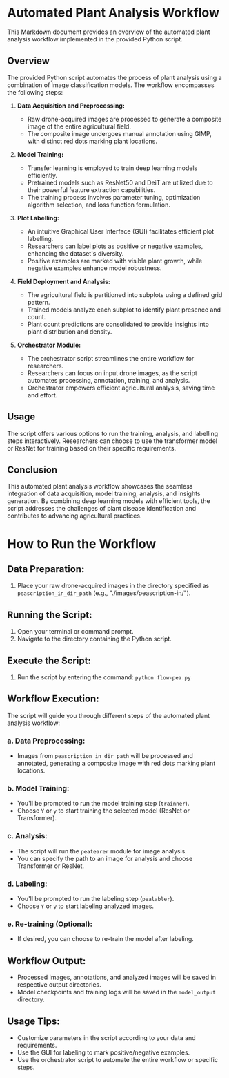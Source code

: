 # Automated Plant Analysis Workflow

This Markdown document provides an overview of the automated plant analysis workflow implemented in the provided Python script.

## Overview

The provided Python script automates the process of plant analysis using a combination of image classification models. The workflow encompasses the following steps:

1. **Data Acquisition and Preprocessing:**
    - Raw drone-acquired images are processed to generate a composite image of the entire agricultural field.
    - The composite image undergoes manual annotation using GIMP, with distinct red dots marking plant locations.

2. **Model Training:**
    - Transfer learning is employed to train deep learning models efficiently.
    - Pretrained models such as ResNet50 and DeiT are utilized due to their powerful feature extraction capabilities.
    - The training process involves parameter tuning, optimization algorithm selection, and loss function formulation.

3. **Plot Labelling:**
    - An intuitive Graphical User Interface (GUI) facilitates efficient plot labelling.
    - Researchers can label plots as positive or negative examples, enhancing the dataset's diversity.
    - Positive examples are marked with visible plant growth, while negative examples enhance model robustness.

4. **Field Deployment and Analysis:**
    - The agricultural field is partitioned into subplots using a defined grid pattern.
    - Trained models analyze each subplot to identify plant presence and count.
    - Plant count predictions are consolidated to provide insights into plant distribution and density.

5. **Orchestrator Module:**
    - The orchestrator script streamlines the entire workflow for researchers.
    - Researchers can focus on input drone images, as the script automates processing, annotation, training, and analysis.
    - Orchestrator empowers efficient agricultural analysis, saving time and effort.

## Usage

The script offers various options to run the training, analysis, and labelling steps interactively. Researchers can choose to use the transformer model or ResNet for training based on their specific requirements.

## Conclusion

This automated plant analysis workflow showcases the seamless integration of data acquisition, model training, analysis, and insights generation. By combining deep learning models with efficient tools, the script addresses the challenges of plant disease identification and contributes to advancing agricultural practices.

# How to Run the Workflow
## Data Preparation:

1. Place your raw drone-acquired images in the directory specified as `peascription_in_dir_path` (e.g., "./images/peascription-in/").

## Running the Script:

1. Open your terminal or command prompt.
2. Navigate to the directory containing the Python script.

## Execute the Script:

1. Run the script by entering the command: `python flow-pea.py`
## Workflow Execution:

The script will guide you through different steps of the automated plant analysis workflow:

### a. Data Preprocessing:

- Images from `peascription_in_dir_path` will be processed and annotated, generating a composite image with red dots marking plant locations.

### b. Model Training:

- You'll be prompted to run the model training step (`trainner`).
- Choose `Y` or `y` to start training the selected model (ResNet or Transformer).

### c. Analysis:

- The script will run the `peatearer` module for image analysis.
- You can specify the path to an image for analysis and choose Transformer or ResNet.

### d. Labeling:

- You'll be prompted to run the labeling step (`pealabler`).
- Choose `Y` or `y` to start labeling analyzed images.

### e. Re-training (Optional):

- If desired, you can choose to re-train the model after labeling.

## Workflow Output:

- Processed images, annotations, and analyzed images will be saved in respective output directories.
- Model checkpoints and training logs will be saved in the `model_output` directory.

## Usage Tips:

- Customize parameters in the script according to your data and requirements.
- Use the GUI for labeling to mark positive/negative examples.
- Use the orchestrator script to automate the entire workflow or specific steps.
